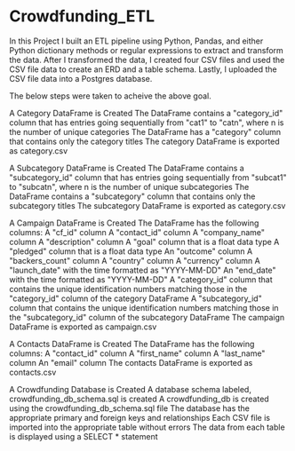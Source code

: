 # Crowdfunding_ETL

In this Project I built an ETL pipeline using Python, Pandas, and either Python dictionary methods or regular expressions to extract and transform the data. After I transformed the data, I created four CSV files and used the CSV file data to create an ERD and a table schema. Lastly, I uploaded the CSV file data into a Postgres database.

The below steps were taken to acheive the above goal.

A Category DataFrame is Created
The DataFrame contains a "category_id" column that has entries going sequentially from "cat1" to "catn", where n is the number of unique categories 
The DataFrame has a "category" column that contains only the category titles 
The category DataFrame is exported as category.csv 

A Subcategory DataFrame is Created 
The DataFrame contains a "subcategory_id" column that has entries going sequentially from "subcat1" to "subcatn", where n is the number of unique subcategories 
The DataFrame contains a "subcategory" column that contains only the subcategory titles
The subcategory DataFrame is exported as category.csv 

A Campaign DataFrame is Created 
The DataFrame has the following columns: 
A "cf_id" column
A "contact_id" column
A "company_name" column
A "description" column
A "goal" column that is a float data type
A "pledged" column that is a float data type
An "outcome" column
A "backers_count" column
A "country" column
A "currency" column
A "launch_date" with the time formatted as "YYYY-MM-DD"
An "end_date" with the time formatted as "YYYY-MM-DD"
A "category_id" column that contains the unique identification numbers matching those in the "category_id" column of the category DataFrame
A "subcategory_id" column that contains the unique identification numbers matching those in the "subcategory_id" column of the subcategory DataFrame
The campaign DataFrame is exported as campaign.csv

A Contacts DataFrame is Created 
The DataFrame has the following columns: 
A "contact_id" column
A "first_name" column
A "last_name" column
An "email" column
The contacts DataFrame is exported as contacts.csv 

A Crowdfunding Database is Created 
A database schema labeled, crowdfunding_db_schema.sql is created
A crowdfunding_db is created using the crowdfunding_db_schema.sql file 
The database has the appropriate primary and foreign keys and relationships 
Each CSV file is imported into the appropriate table without errors 
The data from each table is displayed using a SELECT * statement 
